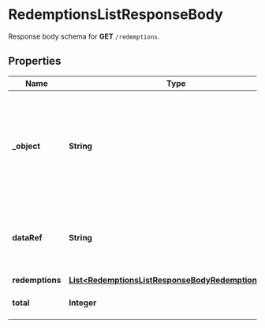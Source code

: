 

# RedemptionsListResponseBody

Response body schema for **GET** `/redemptions`.

## Properties

| Name | Type | Description |
|------------ | ------------- | ------------- |
|**_object** | **String** | The type of the object represented by JSON. This object stores information about redemptions in a dictionary. |
|**dataRef** | **String** | Identifies the name of the attribute that contains the array of redemption objects. |
|**redemptions** | [**List&lt;RedemptionsListResponseBodyRedemptionsItem&gt;**](RedemptionsListResponseBodyRedemptionsItem.md) |  |
|**total** | **Integer** | Total number of redemptions. |



